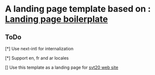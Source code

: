 # A landing page template based on : [Landing page boilerplate](https://landingpage.weijunext.com/)

## ToDo

[*] Use next-intl for internalization

[*] Support en, fr and ar locales

[] Use this template as a landing page for [svt20 web site](https://www.svt20.com/)

